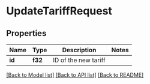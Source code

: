 # UpdateTariffRequest

## Properties

Name | Type | Description | Notes
------------ | ------------- | ------------- | -------------
**id** | **f32** | ID of the new tariff | 

[[Back to Model list]](../README.md#documentation-for-models) [[Back to API list]](../README.md#documentation-for-api-endpoints) [[Back to README]](../README.md)


